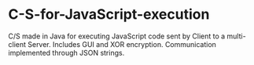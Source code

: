 # C-S-for-JavaScript-execution
C/S made in Java for executing JavaScript code sent by Client to a multi-client Server. Includes GUI and XOR encryption. Communication implemented through JSON strings.
